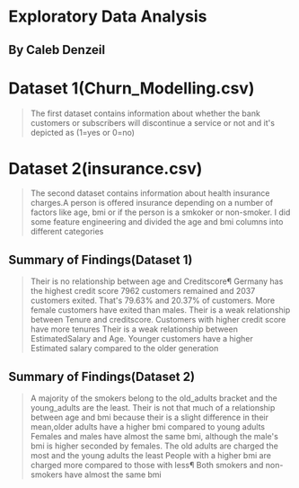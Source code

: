 # Exploratory Data Analysis
## By Caleb Denzeil

# Dataset 1(Churn_Modelling.csv)
> The first dataset contains information about whether the bank customers or subscribers will discontinue a service or not
 and it's depicted as (1=yes or 0=no)
 
 # Dataset 2(insurance.csv)
 > The second dataset contains information about health insurance charges.A person is offered insurance depending on a number of factors like age, bmi or if the person is a smkoker or non-smoker.
 > I did some feature engineering and divided the age and bmi columns into different categories
 
 ## Summary of Findings(Dataset 1)
 
> Their is no relationship between age and Creditscore¶
> Germany has the highest credit score
> 7962 customers remained and 2037 customers exited. That's 79.63% and 20.37% of customers.
> More female customers have exited than males.
> Their is a weak relationship between Tenure and creditscore. Customers with higher credit score have more tenures
> Their is a weak relationship between EstimatedSalary and Age. Younger customers have a higher Estimated salary compared to the older generation
 
## Summary of Findings(Dataset 2)


> A majority of the smokers belong to the old_adults bracket and the young_adults are the least.
> Their is not that much of a relationship between age and bmi because their is a slight difference in their mean,older adults have a higher bmi compared to young adults
> Females and males have almost the same bmi, although the male's bmi is higher seconded by females.
> The old adults are charged the most and the young adults the least
> People with a higher bmi are charged more compared to those with less¶
> Both smokers and non-smokers have almost the same bmi